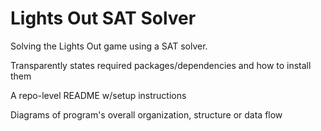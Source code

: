 # Lights Out SAT Solver
Solving the Lights Out game using a SAT solver.

Transparently states required packages/dependencies and how to install them

A repo-level README w/setup instructions

Diagrams of program's overall organization, structure or data flow

